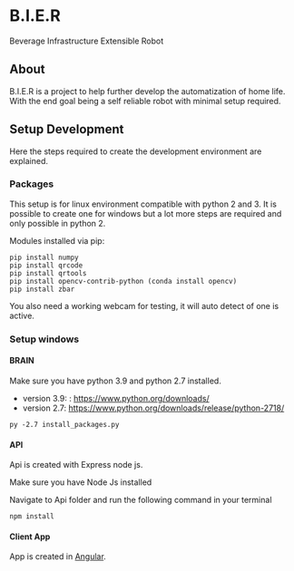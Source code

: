 # B.I.E.R
Beverage Infrastructure Extensible Robot

## About

B.I.E.R is a project to help further develop the automatization of home life. With the end goal being a self reliable robot with minimal setup required.

## Setup Development

Here the steps required to create the development environment are explained.

### Packages

This setup is for linux environment compatible with python 2 and 3.
It is possible to create one for windows but a lot more steps are required and only possible in python 2.

Modules installed via pip:

```
pip install numpy
pip install qrcode
pip install qrtools
pip install opencv-contrib-python (conda install opencv)
pip install zbar
```

You also need a working webcam for testing, it will auto detect of one is active.

### Setup windows

#### BRAIN

Make sure you have python 3.9 and python 2.7 installed.
- version 3.9: : https://www.python.org/downloads/
- version 2.7: https://www.python.org/downloads/release/python-2718/

```
py -2.7 install_packages.py
```

#### API

Api is created with Express node js.

Make sure you have Node Js installed

Navigate to Api folder and run the following command in your terminal

```
npm install
```

#### Client App

App is created in [Angular](https://angular.io/).

